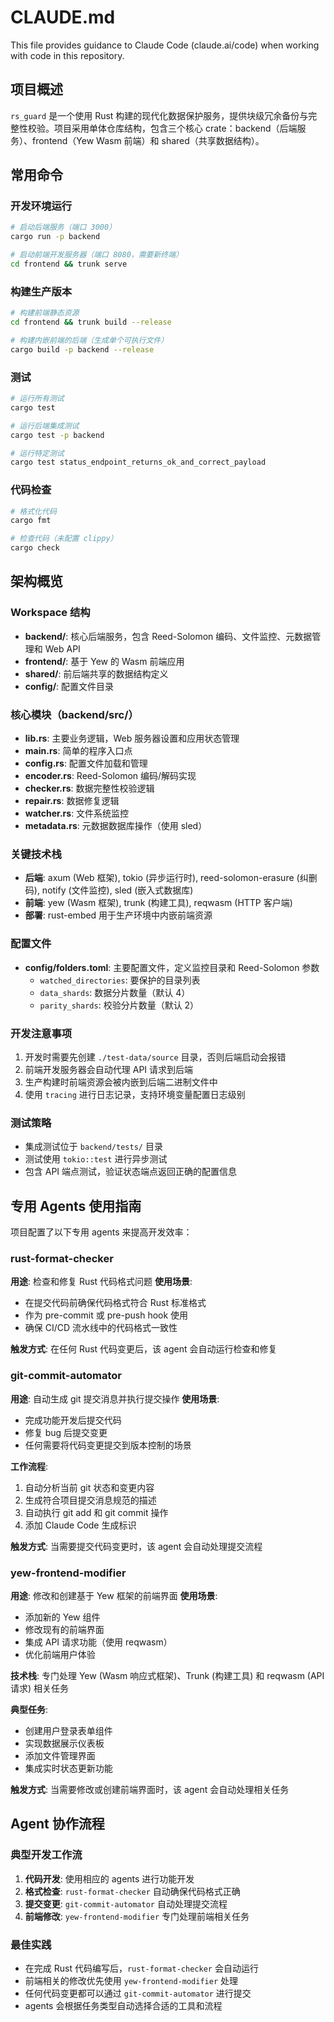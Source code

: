 # CLAUDE.md

This file provides guidance to Claude Code (claude.ai/code) when working with code in this repository.

## 项目概述

`rs_guard` 是一个使用 Rust 构建的现代化数据保护服务，提供块级冗余备份与完整性校验。项目采用单体仓库结构，包含三个核心 crate：backend（后端服务）、frontend（Yew Wasm 前端）和 shared（共享数据结构）。

## 常用命令

### 开发环境运行
```bash
# 启动后端服务（端口 3000）
cargo run -p backend

# 启动前端开发服务器（端口 8080，需要新终端）
cd frontend && trunk serve
```

### 构建生产版本
```bash
# 构建前端静态资源
cd frontend && trunk build --release

# 构建内嵌前端的后端（生成单个可执行文件）
cargo build -p backend --release
```

### 测试
```bash
# 运行所有测试
cargo test

# 运行后端集成测试
cargo test -p backend

# 运行特定测试
cargo test status_endpoint_returns_ok_and_correct_payload
```

### 代码检查
```bash
# 格式化代码
cargo fmt

# 检查代码（未配置 clippy）
cargo check
```

## 架构概览

### Workspace 结构
- **backend/**: 核心后端服务，包含 Reed-Solomon 编码、文件监控、元数据管理和 Web API
- **frontend/**: 基于 Yew 的 Wasm 前端应用
- **shared/**: 前后端共享的数据结构定义
- **config/**: 配置文件目录

### 核心模块（backend/src/）
- **lib.rs**: 主要业务逻辑，Web 服务器设置和应用状态管理
- **main.rs**: 简单的程序入口点
- **config.rs**: 配置文件加载和管理
- **encoder.rs**: Reed-Solomon 编码/解码实现
- **checker.rs**: 数据完整性校验逻辑
- **repair.rs**: 数据修复逻辑
- **watcher.rs**: 文件系统监控
- **metadata.rs**: 元数据数据库操作（使用 sled）

### 关键技术栈
- **后端**: axum (Web 框架), tokio (异步运行时), reed-solomon-erasure (纠删码), notify (文件监控), sled (嵌入式数据库)
- **前端**: yew (Wasm 框架), trunk (构建工具), reqwasm (HTTP 客户端)
- **部署**: rust-embed 用于生产环境中内嵌前端资源

### 配置文件
- **config/folders.toml**: 主要配置文件，定义监控目录和 Reed-Solomon 参数
  - `watched_directories`: 要保护的目录列表
  - `data_shards`: 数据分片数量（默认 4）
  - `parity_shards`: 校验分片数量（默认 2）

### 开发注意事项
1. 开发时需要先创建 `./test-data/source` 目录，否则后端启动会报错
2. 前端开发服务器会自动代理 API 请求到后端
3. 生产构建时前端资源会被内嵌到后端二进制文件中
4. 使用 `tracing` 进行日志记录，支持环境变量配置日志级别

### 测试策略
- 集成测试位于 `backend/tests/` 目录
- 测试使用 `tokio::test` 进行异步测试
- 包含 API 端点测试，验证状态端点返回正确的配置信息

## 专用 Agents 使用指南

项目配置了以下专用 agents 来提高开发效率：

### rust-format-checker
**用途**: 检查和修复 Rust 代码格式问题
**使用场景**: 
- 在提交代码前确保代码格式符合 Rust 标准格式
- 作为 pre-commit 或 pre-push hook 使用
- 确保 CI/CD 流水线中的代码格式一致性

**触发方式**: 在任何 Rust 代码变更后，该 agent 会自动运行检查和修复

### git-commit-automator
**用途**: 自动生成 git 提交消息并执行提交操作
**使用场景**:
- 完成功能开发后提交代码
- 修复 bug 后提交变更
- 任何需要将代码变更提交到版本控制的场景

**工作流程**:
1. 自动分析当前 git 状态和变更内容
2. 生成符合项目提交消息规范的描述
3. 自动执行 git add 和 git commit 操作
4. 添加 Claude Code 生成标识

**触发方式**: 当需要提交代码变更时，该 agent 会自动处理提交流程

### yew-frontend-modifier
**用途**: 修改和创建基于 Yew 框架的前端界面
**使用场景**:
- 添加新的 Yew 组件
- 修改现有的前端界面
- 集成 API 请求功能（使用 reqwasm）
- 优化前端用户体验

**技术栈**: 专门处理 Yew (Wasm 响应式框架)、Trunk (构建工具) 和 reqwasm (API 请求) 相关任务

**典型任务**:
- 创建用户登录表单组件
- 实现数据展示仪表板
- 添加文件管理界面
- 集成实时状态更新功能

**触发方式**: 当需要修改或创建前端界面时，该 agent 会自动处理相关任务

## Agent 协作流程

### 典型开发工作流
1. **代码开发**: 使用相应的 agents 进行功能开发
2. **格式检查**: `rust-format-checker` 自动确保代码格式正确
3. **提交变更**: `git-commit-automator` 自动处理提交流程
4. **前端修改**: `yew-frontend-modifier` 专门处理前端相关任务

### 最佳实践
- 在完成 Rust 代码编写后，`rust-format-checker` 会自动运行
- 前端相关的修改优先使用 `yew-frontend-modifier` 处理
- 任何代码变更都可以通过 `git-commit-automator` 进行提交
- agents 会根据任务类型自动选择合适的工具和流程